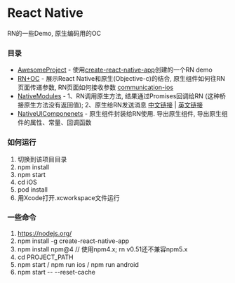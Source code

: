 # React Native

RN的一些Demo, 原生编码用的OC

### 目录

* [AwesomeProject](AwesomeProject) - 使用[create-react-native-app](https://facebook.github.io/react-native/docs/getting-started.html)创建的一个RN demo   
* [RN+OC](RN+OC) - 展示React Native和原生(Objective-c)的结合, 原生组件如何往RN页面传递参数, RN页面如何接收参数 [communication-ios](https://facebook.github.io/react-native/docs/communication-ios.html)   
* [NativeModules](NativeModules) - 1、RN调用原生方法, 结果通过Promises回调给RN (这种桥接原生方法没有返回值); 2、原生给RN发送消息 [中文链接](http://reactnative.cn/docs/0.51/native-modules-ios.html) | [英文链接](https://facebook.github.io/react-native/docs/native-modules-ios.html)
* [NativeUIComponenets](NativeUIComponenets) - 原生组件封装给RN使用. 导出原生组件, 导出原生组件的属性、常量、回调函数


### 如何运行

1. 切换到该项目目录
2. npm install
3. npm start
4. cd iOS
5. pod install
6. 用Xcode打开.xcworkspace文件运行

### 一些命令

1. https://nodejs.org/
2. npm install -g create-react-native-app
3. npm install npm@4    // 使用npm4.x;  rn v0.51还不兼容npm5.x
4. cd PROJECT_PATH
5. npm start / npm run ios / npm run android
6. npm start -- --reset-cache



